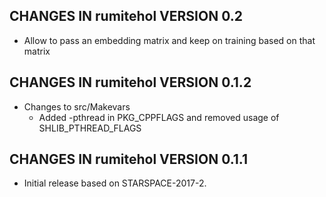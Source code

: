 ## CHANGES IN rumitehol VERSION 0.2

- Allow to pass an embedding matrix and keep on training based on that matrix

## CHANGES IN rumitehol VERSION 0.1.2

- Changes to src/Makevars
    - Added -pthread in PKG_CPPFLAGS and removed usage of SHLIB_PTHREAD_FLAGS

## CHANGES IN rumitehol VERSION 0.1.1

- Initial release based on STARSPACE-2017-2.
